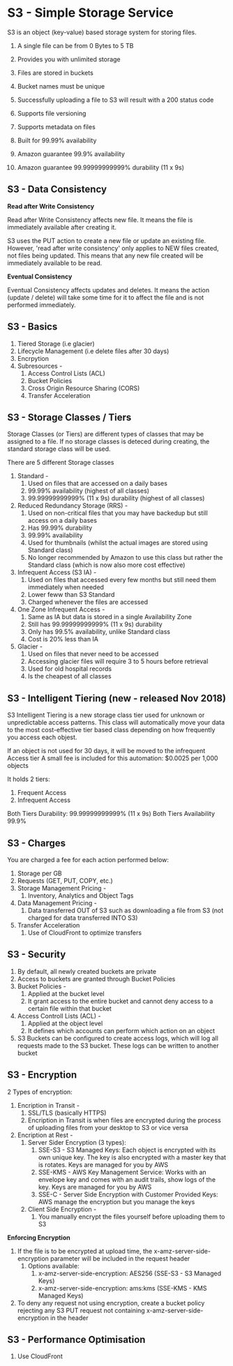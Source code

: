 # S3 - Simple Storage Service

S3 is an object (key-value) based storage system for storing files.

1. A single file can be from 0 Bytes to 5 TB
2. Provides you with unlimited storage
3. Files are stored in buckets
4. Bucket names must be unique
5. Successfully uploading a file to S3 will result with a 200 status code
6. Supports file versioning
7. Supports metadata on files

8. Built for 99.99% availability
9. Amazon guarantee 99.9% availability
10. Amazon guarantee 99.99999999999% durability (11 x 9s)

## S3 - Data Consistency

**Read after Write Consistency**

Read after Write Consistency affects new file.
It means the file is immediately available after creating it.

S3 uses the PUT action to create a new file or update an existing file.
However, 'read after write consistency' only applies to NEW files created, not files being updated.
This means that any new file created will be immediately available to be read.

**Eventual Consistency**

Eventual Consistency affects updates and deletes.
It means the action (update / delete) will take some time for it to affect the file and is not performed immediately.

## S3 - Basics

1. Tiered Storage (i.e glacier)
2. Lifecycle Management (i.e delete files after 30 days)
3. Encrpytion
4. Subresources -
   1. Access Control Lists (ACL)
   2. Bucket Policies
   3. Cross Origin Resource Sharing (CORS)
   4. Transfer Acceleration

## S3 - Storage Classes / Tiers

Storage Classes (or Tiers) are different types of classes that may be assigned to a file.
If no storage classes is deteced during creating, the standard storage class will be used.

There are 5 different Storage classes

1. Standard -
   1. Used on files that are accessed on a daily bases
   2. 99.99% availability (highest of all classes)
   3. 99.99999999999% (11 x 9s) durability (highest of all classes)
2. Reduced Redundancy Storage (RRS) -
   1. Used on non-critical files that you may have backedup but still access on a daily bases
   2. Has 99.99% durability
   3. 99.99% availability
   4. Used for thumbnails (whilst the actual images are stored using Standard class)
   5. No longer recommended by Amazon to use this class but rather the Standard class (which is now also more cost effective)
3. Infrequent Access (S3 IA) -
   1. Used on files that accessed every few months but still need them immediately when needed
   2. Lower feww than S3 Standard
   3. Charged whenever the files are accessed
4. One Zone Infrequent Access -
   1. Same as IA but data is stored in a single Availability Zone
   2. Still has 99.99999999999% (11 x 9s) durability
   3. Only has 99.5% availability, unlike Standard class
   4. Cost is 20% less than IA
5. Glacier -
   1. Used on files that never need to be accessed
   2. Accessing glacier files will require 3 to 5 hours before retrieval
   3. Used for old hospital records
   4. Is the cheapest of all classes

## S3 - Intelligent Tiering (new - released Nov 2018)

S3 Intelligent Tiering is a new storage class tier used for unknown or unpredictable access patterns.
This class will automatically move your data to the most cost-effective tier based class depending on how frequently you access each objest.

If an object is not used for 30 days, it will be moved to the infrequent Access tier
A small fee is included for this automation: \$0.0025 per 1,000 objects

It holds 2 tiers:

1. Frequent Access
2. Infrequent Access

Both Tiers Durability: 99.99999999999% (11 x 9s)
Both Tiers Availability 99.9%

## S3 - Charges

You are charged a fee for each action performed below:

1. Storage per GB
2. Requests (GET, PUT, COPY, etc.)
3. Storage Management Pricing -
   1. Inventory, Analytics and Object Tags
4. Data Management Pricing -
   1. Data transferred OUT of S3 such as downloading a file from S3 (not charged for data transferred INTO S3)
5. Transfer Acceleration
   1. Use of CloudFront to optimize transfers

## S3 - Security

1. By default, all newly created buckets are private
2. Access to buckets are granted through Bucket Policies
3. Bucket Policies -
   1. Applied at the bucket level
   2. It grant access to the entire bucket and cannot deny access to a certain file within that bucket
4. Access Controll Lists (ACL) -
   1. Applied at the object level
   2. It defines which accounts can perform which action on an object
5. S3 Buckets can be configured to create access logs, which will log all requests made to the S3 bucket. These logs can be written to another bucket

## S3 - Encryption

2 Types of encryption:

1. Encription in Transit -
   1. SSL/TLS (basically HTTPS)
   2. Encription in Transit is when files are encrypted during the process of uploading files from your desktop to S3 or vice versa
2. Encription at Rest -
   1. Server Sider Encryption (3 types):
      1. SSE-S3 - S3 Managed Keys: Each object is encrypted with its own unique key. The key is also encrypted with a master key that is rotates. Keys are managed for you by AWS
      2. SSE-KMS - AWS Key Management Service: Works with an envelope key and comes with an audit trails, show logs of the key. Keys are managed for you by AWS
      3. SSE-C - Server Side Encryption with Customer Provided Keys: AWS manage the encryption but you manage the keys
   2. Client Side Encryption -
      1. You manually encrypt the files yourself before uploading them to S3

**Enforcing Encryption**

1. If the file is to be encrypted at upload time, the x-amz-server-side-encryption parameter will be included in the request header
   1. Options available:
      1. x-amz-server-side-encryption: AES256 (SSE-S3 - S3 Managed Keys)
      2. x-amz-server-side-encryption: ams:kms (SSE-KMS - KMS Managed Keys)
2. To deny any request not using encryption, create a bucket policy rejecting any S3 PUT request not containing x-amz-server-side-encryption in the header

## S3 - Performance Optimisation

1. Use CloudFront
